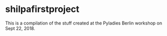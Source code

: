 # shilpafirstproject

This is a compilation of the stuff created at the Pyladies Berlin workshop on Sept 22, 2018.
